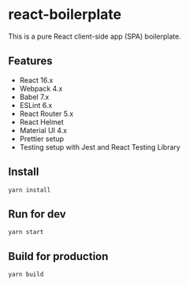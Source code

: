# react-boilerplate

This is a pure React client-side app (SPA) boilerplate.

## Features

- React 16.x
- Webpack 4.x
- Babel 7.x
- ESLint 6.x
- React Router 5.x
- React Helmet
- Material UI 4.x
- Prettier setup
- Testing setup with Jest and React Testing Library

## Install

```
yarn install
```

## Run for dev

```
yarn start
```

## Build for production

```
yarn build
```
